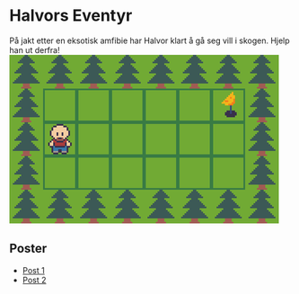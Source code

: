 # Halvors Eventyr
På jakt etter en eksotisk amfibie har Halvor klart å gå seg vill i skogen. Hjelp han ut derfra!
![Preview](post2/level.png)

## Poster
* [Post 1](post1/post1.md)
* [Post 2](post2/post2.md)